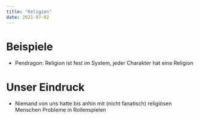 ```yaml
---
title: "Religion"
date: 2021-07-02
---
```


# Beispiele

- Pendragon: Religion ist fest im System, jeder Charakter hat eine Religion

# Unser Eindruck

- Niemand von uns hatte bis anhin mit (nicht fanatisch) religiösen Menschen Probleme in Rollenspielen
